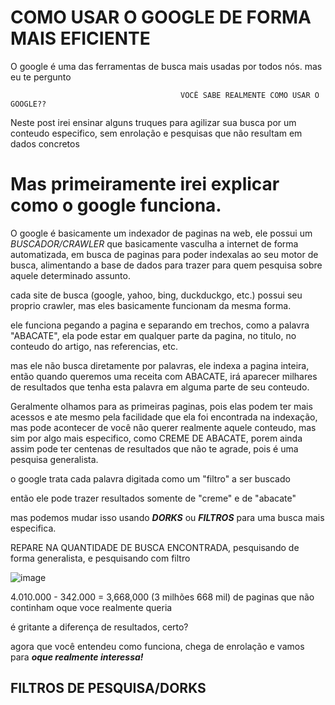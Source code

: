# COMO USAR O GOOGLE DE FORMA MAIS EFICIENTE


O google é uma das ferramentas de busca mais usadas por todos nós.
mas eu te pergunto

                                          VOCÊ SABE REALMENTE COMO USAR O GOOGLE??

Neste post irei ensinar alguns truques para agilizar sua busca por um conteudo especifico, sem enrolação e pesquisas que não resultam em dados concretos


# Mas primeiramente irei explicar como o google funciona.

O google é basicamente um indexador de paginas na web, ele possui um *BUSCADOR/CRAWLER* que basicamente vasculha a internet de forma automatizada, em busca de paginas para poder indexalas ao seu motor de busca, alimentando a base de dados para trazer para quem pesquisa sobre aquele determinado assunto.

cada site de busca (google, yahoo, bing, duckduckgo, etc.) possui seu proprio crawler, mas eles basicamente funcionam da mesma forma.

ele funciona pegando a pagina e separando em trechos, como a palavra "ABACATE", ela pode estar em qualquer parte da pagina, no titulo, no conteudo do artigo, nas referencias, etc.

mas ele não busca diretamente por palavras, ele indexa a pagina inteira, então quando queremos uma receita com ABACATE, irá aparecer milhares de resultados que tenha esta palavra em alguma parte de seu conteudo.

Geralmente olhamos para as primeiras paginas, pois elas podem ter mais acessos e ate mesmo pela facilidade que ela foi encontrada na indexação, mas pode acontecer de você não querer realmente aquele conteudo, mas sim por algo mais especifico, como CREME DE ABACATE, porem ainda assim pode ter centenas de resultados que não te agrade, pois é uma pesquisa generalista.

o google trata cada palavra digitada como um "filtro" a ser buscado

então ele pode trazer resultados somente de "creme" e de "abacate"

mas podemos mudar isso usando ***DORKS*** ou ***FILTROS*** para uma busca mais especifica.

REPARE NA QUANTIDADE DE BUSCA ENCONTRADA, pesquisando de forma generalista, e pesquisando com filtro

![image](https://user-images.githubusercontent.com/45929092/174152198-ddbc4087-a5a9-4c43-bf92-b87ea5ea3f6a.png)

4.010.000 - 342.000 = 3,668,000 (3 milhões 668 mil) de paginas que não continham oque voce realmente queria

é gritante a diferença de resultados, certo?

agora que você entendeu como funciona, chega de enrolação e vamos para ***oque realmente interessa!***

## FILTROS DE PESQUISA/DORKS


